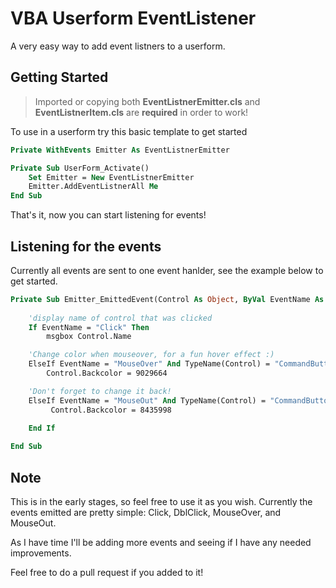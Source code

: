 # VBA Userform EventListener
A very easy way to add event listners to a userform.

## Getting Started
> Imported or copying both **EventListnerEmitter.cls** and **EventListnerItem.cls** are **required** in order to work!

To use in a userform try this basic template to get started
```vb
Private WithEvents Emitter As EventListnerEmitter

Private Sub UserForm_Activate()
    Set Emitter = New EventListnerEmitter
    Emitter.AddEventListnerAll Me
End Sub
```

That's it, now you can start listening for events!

## Listening for the events
Currently all events are sent to one event hanlder, see the example below to get started.

```vb
Private Sub Emitter_EmittedEvent(Control As Object, ByVal EventName As String)
    
    'display name of control that was clicked
    If EventName = "Click" Then
        msgbox Control.Name

    'Change color when mouseover, for a fun hover effect :)
    ElseIf EventName = "MouseOver" And TypeName(Control) = "CommandButton" Then
        Control.Backcolor = 9029664

    'Don't forget to change it back!    
    ElseIf EventName = "MouseOut" And TypeName(Control) = "CommandButton" Then
         Control.Backcolor = 8435998
        
    End If

End Sub
```

## Note
This is in the early stages, so feel free to use it as you wish. Currently the events emitted are pretty simple: Click, DblClick, MouseOver, and MouseOut. 

As I have time I'll be adding more events and seeing if I have any needed improvements.

Feel free to do a pull request if you added to it!
